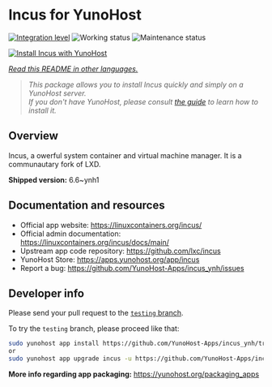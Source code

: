 <!--
N.B.: This README was automatically generated by <https://github.com/YunoHost/apps/tree/master/tools/readme_generator>
It shall NOT be edited by hand.
-->

# Incus for YunoHost

[![Integration level](https://apps.yunohost.org/badge/integration/incus)](https://ci-apps.yunohost.org/ci/apps/incus/)
![Working status](https://apps.yunohost.org/badge/state/incus)
![Maintenance status](https://apps.yunohost.org/badge/maintained/incus)

[![Install Incus with YunoHost](https://install-app.yunohost.org/install-with-yunohost.svg)](https://install-app.yunohost.org/?app=incus)

*[Read this README in other languages.](./ALL_README.md)*

> *This package allows you to install Incus quickly and simply on a YunoHost server.*  
> *If you don't have YunoHost, please consult [the guide](https://yunohost.org/install) to learn how to install it.*

## Overview

Incus, a owerful system container and virtual machine manager. It is a communautary fork of LXD.


**Shipped version:** 6.6~ynh1
## Documentation and resources

- Official app website: <https://linuxcontainers.org/incus/>
- Official admin documentation: <https://linuxcontainers.org/incus/docs/main/>
- Upstream app code repository: <https://github.com/lxc/incus>
- YunoHost Store: <https://apps.yunohost.org/app/incus>
- Report a bug: <https://github.com/YunoHost-Apps/incus_ynh/issues>

## Developer info

Please send your pull request to the [`testing` branch](https://github.com/YunoHost-Apps/incus_ynh/tree/testing).

To try the `testing` branch, please proceed like that:

```bash
sudo yunohost app install https://github.com/YunoHost-Apps/incus_ynh/tree/testing --debug
or
sudo yunohost app upgrade incus -u https://github.com/YunoHost-Apps/incus_ynh/tree/testing --debug
```

**More info regarding app packaging:** <https://yunohost.org/packaging_apps>
